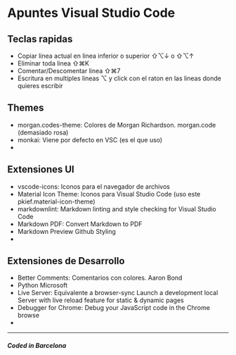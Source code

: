 # Apuntes Visual Studio Code  

## Teclas rapidas

- Copiar linea actual en linea inferior o superior ⇧⌥↓ o ⇧⌥↑  
- Eliminar toda linea ⇧⌘K  
- Comentar/Descomentar linea ⇧⌘7  
- Escritura en multiples lineas ⌥ y click con el raton en las lineas donde quieres escribir  

## Themes

- morgan.codes-theme: Colores de Morgan Richardson. morgan.code (demasiado rosa)
- monkai: Viene por defecto en VSC (es el que uso)
- 

## Extensiones UI

- vscode-icons: Iconos para el navegador de archivos
- Material Icon Theme: Iconos para Visual Studio Code (uso este pkief.material-icon-theme)
- markdownlint: Markdown linting and style checking for Visual Studio Code
- Markdown PDF: Convert Markdown to PDF
- Markdown Preview Github Styling
- 

## Extensiones de Desarrollo

- Better Comments: Comentarios con colores. Aaron Bond
- Python Microsoft
- Live Server: Equivalente a browser-sync Launch a development local Server with live reload feature for static & dynamic pages
- Debugger for Chrome: Debug your JavaScript code in the Chrome browse
- 

---

##### Coded in Barcelona

<!-- 
⇧⌥
⇧⌘
↓
↑
-->  
